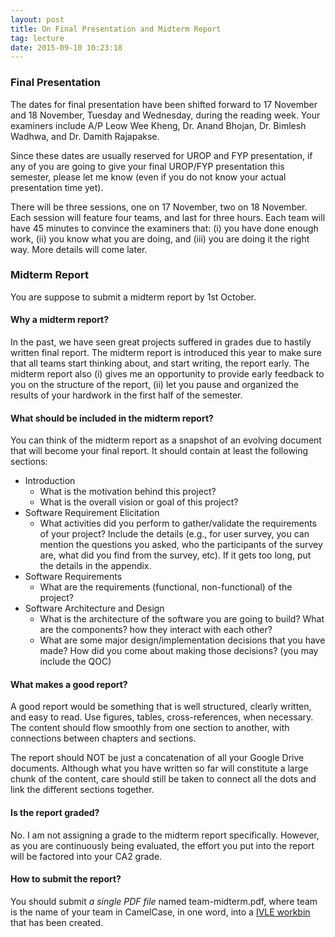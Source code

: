 ```yaml
---
layout: post
title: On Final Presentation and Midterm Report
tag: lecture
date: 2015-09-10 10:23:18 
---
```


### Final Presentation

The dates for final presentation have been shifted forward to 17 November and 18 November, Tuesday and Wednesday, during the reading week.  Your examiners include A/P Leow Wee Kheng, Dr. Anand Bhojan, Dr. Bimlesh Wadhwa, and Dr. Damith Rajapakse.

Since these dates are usually reserved for UROP and FYP presentation, if any of you are going to give your final UROP/FYP presentation this semester, please let me know (even if you do not know your actual presentation time yet).

<!--more-->

There will be three sessions, one on 17 November, two on 18 November.  Each session will feature four teams, and last for three hours.  Each team will have 45 minutes to convince the examiners that: (i) you have done enough work, (ii) you know what you are doing, and (iii) you are doing it the right way.  More details will come later.

### Midterm Report

You are suppose to submit a midterm report by 1st October.  

#### Why a midterm report? 

In the past, we have seen great projects suffered in grades due to hastily written final report.  The midterm report is introduced this year to make sure that all teams start thinking about, and start writing, the report early.  The midterm report also (i) gives me an opportunity to provide early feedback to you on the structure of the report, (ii) let you pause and organized the results of your hardwork in the first half of the semester.

#### What should be included in the midterm report?

You can think of the midterm report as a snapshot of an evolving document that will become your final report.  It should contain at least the following sections:

+ Introduction
	+ What is the motivation behind this project?
	+ What is the overall vision or goal of this project?
+ Software Requirement Elicitation
    + What activities did you perform to gather/validate the requirements of your project?  Include the details (e.g., for user survey, you can mention the questions you asked, who the participants of the survey are, what did you find from the survey, etc).  If it gets too long, put the details in the appendix.
+ Software Requirements
    + What are the requirements (functional, non-functional) of the project?
+ Software Architecture and Design
    + What is the architecture of the software you are going to build?  What are the components? how they interact with each other?
	+ What are some major design/implementation decisions that you have made?  How did you come about making those decisions? (you may include the QOC)

#### What makes a good report?

A good report would be something that is well structured, clearly written, and easy to read.  Use figures, tables, cross-references, when necessary.  The content should flow smoothly from one section to another, with connections between chapters and sections.  

The report should NOT be just a concatenation of all your Google Drive documents.  Although what you have written so far will constitute a large chunk of the content, care should still be taken to connect all the dots and link the different sections together.

#### Is the report graded?

No.  I am not assigning a grade to the midterm report specifically.  However, as you are continuously being evaluated, the effort you put into the report will be factored into your CA2 grade.

#### How to submit the report?

You should submit _a single PDF file_ named team-midterm.pdf, where team is the name of your team in CamelCase, in one word, into a <a href="https://ivle.nus.edu.sg/v1/File/Staff/default.aspx?CourseID=91613bf3-f41c-4b03-921f-cd0ef7a63a87&WorkbinID=2976d6d8-d261-4650-a26c-bb9298cf4bd1&FolderID=f0b86357-8671-4b98-966c-255cb94678f8">IVLE workbin</a> that has been created.

